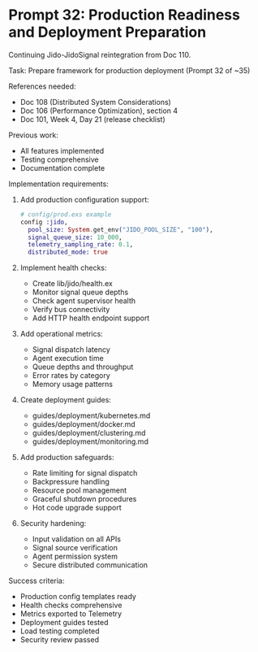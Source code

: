 # Prompt 32: Production Readiness and Deployment Preparation

Continuing Jido-JidoSignal reintegration from Doc 110.

Task: Prepare framework for production deployment (Prompt 32 of ~35)

References needed:
- Doc 108 (Distributed System Considerations)
- Doc 106 (Performance Optimization), section 4
- Doc 101, Week 4, Day 21 (release checklist)

Previous work:
- All features implemented
- Testing comprehensive
- Documentation complete

Implementation requirements:
1. Add production configuration support:
   ```elixir
   # config/prod.exs example
   config :jido,
     pool_size: System.get_env("JIDO_POOL_SIZE", "100"),
     signal_queue_size: 10_000,
     telemetry_sampling_rate: 0.1,
     distributed_mode: true
   ```

2. Implement health checks:
   - Create lib/jido/health.ex
   - Monitor signal queue depths
   - Check agent supervisor health
   - Verify bus connectivity
   - Add HTTP health endpoint support

3. Add operational metrics:
   - Signal dispatch latency
   - Agent execution time
   - Queue depths and throughput
   - Error rates by category
   - Memory usage patterns

4. Create deployment guides:
   - guides/deployment/kubernetes.md
   - guides/deployment/docker.md
   - guides/deployment/clustering.md
   - guides/deployment/monitoring.md

5. Add production safeguards:
   - Rate limiting for signal dispatch
   - Backpressure handling
   - Resource pool management
   - Graceful shutdown procedures
   - Hot code upgrade support

6. Security hardening:
   - Input validation on all APIs
   - Signal source verification
   - Agent permission system
   - Secure distributed communication

Success criteria:
- Production config templates ready
- Health checks comprehensive
- Metrics exported to Telemetry
- Deployment guides tested
- Load testing completed
- Security review passed